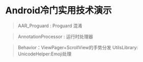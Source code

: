 # Android冷门实用技术演示

>AAR_Proguard : Proguard 混淆

>AnnotationProcessor : 运行时处理器

>Behavior：ViewPager+ScrollView的手势分发
>UtilsLibrary:
    UnicodeHelper:Emoji处理


